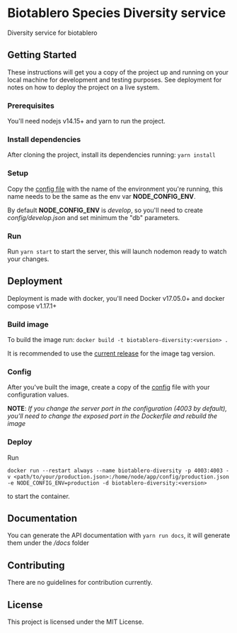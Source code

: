 # Biotablero Species Diversity service
Diversity service for biotablero

## Getting Started
These instructions will get you a copy of the project up and running on your local machine for development and testing purposes. See deployment for notes on how to deploy the project on a live system.

### Prerequisites
You'll need nodejs v14.15+ and yarn to run the project.

### Install dependencies
After cloning the project, install its dependencies running: `yarn install`

### Setup
Copy the [config file](config/default.json) with the name of the environment you're running, this name needs to be the same as the env var **NODE_CONFIG_ENV**.

By default **NODE_CONFIG_ENV** is *develop*, so you'll need to create *config/develop.json* and set minimum the "db" parameters.

### Run
Run `yarn start` to start the server, this will launch nodemon ready to watch your changes.

## Deployment

Deployment is made with docker, you'll need Docker v17.05.0+ and docker compose v1.17.1+

### Build image

To build the image run: `docker build -t biotablero-diversity:<version> .`

It is recommended to use the [current release](https://github.com/PEM-Humboldt/biotablero-backend/releases) for the image tag version.

### Config

After you've built the image, create a copy of the [config](config/default.json) file with your configuration values.

**NOTE**: *If you change the server port in the configuration (4003 by default), you'll need to change the exposed port in the Dockerfile and rebuild the image*

### Deploy

Run
```
docker run --restart always --name biotablero-diversity -p 4003:4003 -v <path/to/your/production.json>:/home/node/app/config/production.json -e NODE_CONFIG_ENV=production -d biotablero-diversity:<version>
```

to start the container.

## Documentation
You can generate the API documentation with `yarn run docs`, it will generate them under the */docs* folder

## Contributing

There are no guidelines for contribution currently.

## License
This project is licensed under the MIT License.
